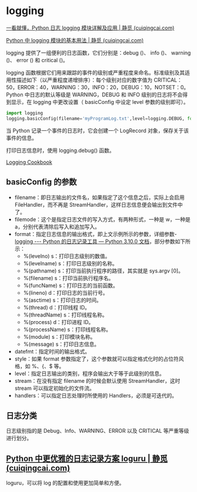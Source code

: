 # logging

[一看就懂，Python 日志 logging 模块详解及应用 | 静觅 (cuiqingcai.com)](https://cuiqingcai.com/6921.html)

[Python 中 logging 模块的基本用法 | 静觅 (cuiqingcai.com)](https://cuiqingcai.com/6080.html)

logging 提供了一组便利的日志函数，它们分别是：debug ()、 info ()、 warning ()、 error () 和 critical ()。

logging 函数根据它们用来跟踪的事件的级别或严重程度来命名。标准级别及其适用性描述如下（以严重程度递增排序）：每个级别对应的数字值为 CRITICAL：50，ERROR：40，WARNING：30，INFO：20，DEBUG：10，NOTSET：0。 Python 中日志的默认等级是 WARNING，DEBUG 和 INFO 级别的日志将不会得到显示，在 logging 中更改设置（ basicConfig 中设定 level 参数的级别即可）。

```python
import logging
logging.basicConfig(filename='myProgramLog.txt',level=logging.DEBUG, format=' %(asctime)s - %(levelname)s - %(message)s')
```

当 Python 记录一个事件的日志时，它会创建一个 LogRecord 对象，保存关于该事件的信息。

打印日志信息时，使用 logging.debug() 函数。

[Logging Cookbook](https://docs.python.org/3.6/howto/logging-cookbook.html)

 ## basicConfig 的参数



- filename：即日志输出的文件名，如果指定了这个信息之后，实际上会启用 FileHandler，而不再是 StreamHandler，这样日志信息便会输出到文件中了。
- filemode：这个是指定日志文件的写入方式，有两种形式，一种是 w，一种是 a，分别代表清除后写入和追加写入。
- format：指定日志信息的输出格式，即上文示例所示的参数，详细参数-[logging --- Python 的日志记录工具 — Python 3.10.0 文档](https://docs.python.org/zh-cn/3/library/logging.html#logrecord-attributes)，部分参数如下所示：
  - %(levelno) s：打印日志级别的数值。
  - %(levelname) s：打印日志级别的名称。
  - %(pathname) s：打印当前执行程序的路径，其实就是 sys.argv [0]。
  - %(filename) s：打印当前执行程序名。
  - %(funcName) s：打印日志的当前函数。
  - %(lineno) d：打印日志的当前行号。
  - %(asctime) s：打印日志的时间。
  - %(thread) d：打印线程 ID。
  - %(threadName) s：打印线程名称。
  - %(process) d：打印进程 ID。
  - %(processName) s：打印线程名称。
  - %(module) s：打印模块名称。
  - %(message) s：打印日志信息。
- datefmt：指定时间的输出格式。
- style：如果 format 参数指定了，这个参数就可以指定格式化时的占位符风格，如 %、{、$ 等。
- level：指定日志输出的类别，程序会输出大于等于此级别的信息。
- stream：在没有指定 filename 的时候会默认使用 StreamHandler，这时 stream 可以指定初始化的文件流。
- handlers：可以指定日志处理时所使用的 Handlers，必须是可迭代的。

## 日志分类

日志级别指的是 Debug、Info、WARNING、ERROR 以及 CRITICAL 等严重等级进行划分。

## [Python 中更优雅的日志记录方案 loguru | 静觅 (cuiqingcai.com)](https://cuiqingcai.com/7776.html)

loguru，可以将 log 的配置和使用更加简单和方便。
